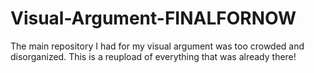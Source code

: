 # Visual-Argument-FINALFORNOW
The main repository I had for my visual argument was too crowded and disorganized. This is a reupload of everything that was already there!
